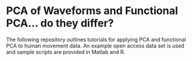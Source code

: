 # PCA of Waveforms and Functional PCA… do they differ?

The following repository outlines tutorials for applying PCA and functional PCA to human movement data.
An example open access data set is used and sample scripts are provided in Matlab and R.
